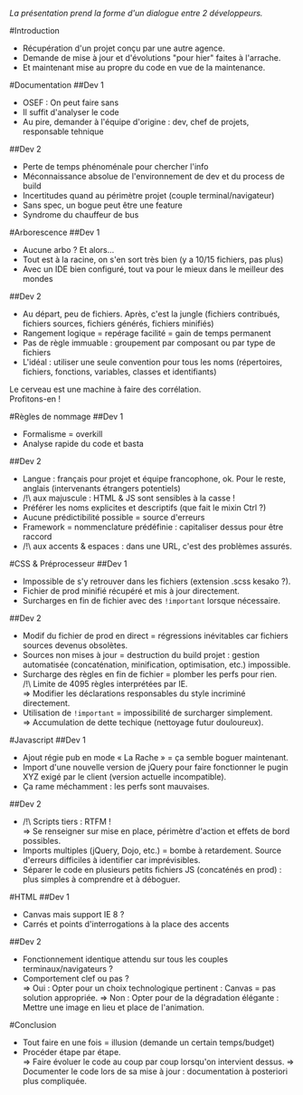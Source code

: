 _La présentation prend la forme d'un dialogue entre 2 développeurs._

#Introduction
- Récupération d'un projet conçu par une autre agence.
- Demande de mise à jour et d'évolutions "pour hier" faites à l'arrache.
- Et maintenant mise au propre du code en vue de la maintenance.


#Documentation
##Dev 1
- OSEF : On peut faire sans
- Il suffit d'analyser le code
- Au pire, demander à l'équipe d'origine : dev, chef de projets, responsable tehnique

##Dev 2
- Perte de temps phénoménale pour chercher l'info
- Méconnaissance absolue de l'environnement de dev et du process de build
- Incertitudes quand au périmètre projet (couple terminal/navigateur)
- Sans spec, un bogue peut être une feature
- Syndrome du chauffeur de bus


#Arborescence
##Dev 1
- Aucune arbo ? Et alors...
- Tout est à la racine, on s'en sort très bien (y a 10/15 fichiers, pas plus)
- Avec un IDE bien configuré, tout va pour le mieux dans le meilleur des mondes

##Dev 2
- Au départ, peu de fichiers. Après, c'est la jungle (fichiers contribués, fichiers sources, fichiers générés, fichiers minifiés)
- Rangement logique = repérage facilité = gain de temps permanent
- Pas de règle immuable : groupement par composant ou par type de fichiers
- L'idéal : utiliser une seule convention pour tous les noms (répertoires, fichiers, fonctions, variables, classes et identifiants)

Le cerveau est une machine à faire des corrélation.   
Profitons-en !


#Règles de nommage
##Dev 1
- Formalisme = overkill
- Analyse rapide du code et basta

##Dev 2
- Langue : français pour projet et équipe francophone, ok. Pour le reste, anglais (intervenants étrangers potentiels)
- /!\ aux majuscule : HTML & JS sont sensibles à la casse ! 
- Préférer les noms explicites et descriptifs (que fait le mixin Ctrl ?)
- Aucune prédictibilité possible = source d'erreurs
- Framework = nommenclature prédéfinie : capitaliser dessus pour être raccord
- /!\ aux accents & espaces : dans une URL, c'est des problèmes assurés.


#CSS & Préprocesseur
##Dev 1
- Impossible de s'y retrouver dans les fichiers (extension .scss kesako ?).
- Fichier de prod minifié récupéré et mis à jour directement.
- Surcharges en fin de fichier avec des `!important` lorsque nécessaire.

##Dev 2
- Modif du fichier de prod en direct = régressions inévitables car fichiers sources devenus obsolètes.
- Sources non mises à jour = destruction du build projet : gestion automatisée (concaténation, minification, optimisation, etc.) impossible.
- Surcharge des règles en fin de fichier = plomber les perfs pour rien.   
/!\ Limite de 4095 règles interprétées par IE.   
=> Modifier les déclarations responsables du style incriminé directement.
- Utilisation de `!important` = impossibilité de surcharger simplement.   
=> Accumulation de dette techique (nettoyage futur douloureux).


#Javascript
##Dev 1
- Ajout régie pub en mode « La Rache » = ça semble boguer maintenant.
- Import d'une nouvelle version de jQuery pour faire fonctionner le pugin XYZ exigé par le client (version actuelle incompatible).
- Ça rame méchamment : les perfs sont mauvaises.

##Dev 2
- /!\ Scripts tiers : RTFM !   
=> Se renseigner sur mise en place, périmètre d'action et effets de bord possibles.
- Imports multiples (jQuery, Dojo, etc.) = bombe à retardement. Source d'erreurs difficiles à identifier car imprévisibles.
- Séparer le code en plusieurs petits fichiers JS (concaténés en prod) : plus simples à comprendre et à déboguer.


#HTML
##Dev 1
- Canvas mais support IE 8 ?
- Carrés et points d'interrogations à la place des accents

##Dev 2
- Fonctionnement identique attendu sur tous les couples terminaux/navigateurs ?
- Comportement clef ou pas ?   
=> Oui : Opter pour un choix technologique pertinent : Canvas = pas solution appropriée.
=> Non : Opter pour de la dégradation élégante : Mettre une image en lieu et place de l'animation.


#Conclusion
- Tout faire en une fois = illusion (demande un certain temps/budget)
- Procéder étape par étape.   
=> Faire évoluer le code au coup par coup lorsqu'on intervient dessus.
=> Documenter le code lors de sa mise à jour : documentation à posteriori plus compliquée.
